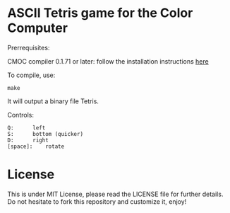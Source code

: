 # ASCII Tetris game for the Color Computer

Prerrequisites:

CMOC compiler 0.1.71 or later: follow the installation instructions [here](http://perso.b2b2c.ca/~sarrazip/dev/cmoc.html) 

To compile, use:

    make


It will output a binary file Tetris.

Controls:

    Q: 		left
    S: 		bottom (quicker)
    D: 		right
    [space]: 	rotate


# License

This is under MIT License, please read the LICENSE file for further details.
Do not hesitate to fork this repository and customize it, enjoy!
